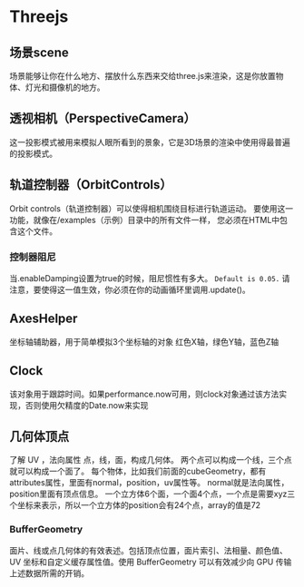 # Threejs

## 场景scene

场景能够让你在什么地方、摆放什么东西来交给three.js来渲染，这是你放置物体、灯光和摄像机的地方。

## 透视相机（PerspectiveCamera）

这一投影模式被用来模拟人眼所看到的景象，它是3D场景的渲染中使用得最普遍的投影模式。

## 轨道控制器（OrbitControls）

Orbit controls（轨道控制器）可以使得相机围绕目标进行轨道运动。
要使用这一功能，就像在/examples（示例）目录中的所有文件一样， 您必须在HTML中包含这个文件。

### 控制器阻尼

当.enableDamping设置为true的时候，阻尼惯性有多大。 `Default is 0.05.`
请注意，要使得这一值生效，你必须在你的动画循环里调用.update()。

## AxesHelper

坐标轴辅助器，用于简单模拟3个坐标轴的对象
红色X轴，绿色Y轴，蓝色Z轴

## Clock

该对象用于跟踪时间。如果performance.now可用，则clock对象通过该方法实现，否则使用欠精度的Date.now来实现


## 几何体顶点
了解 UV ，法向属性
点，线，面，构成几何体。
两个点可以构成一个线，三个点就可以构成一个面了。
每个物体，比如我们前面的cubeGeometry，都有attributes属性，里面有normal，position，uv属性等。
normal就是法向属性，position里面有顶点信息。
一个立方体6个面，一个面4个点，一个点是需要xyz三个坐标来表示，所以一个立方体的position会有24个点，array的值是72


### BufferGeometry
面片、线或点几何体的有效表述。包括顶点位置，面片索引、法相量、颜色值、UV 坐标和自定义缓存属性值。使用 BufferGeometry 可以有效减少向 GPU 传输上述数据所需的开销。
